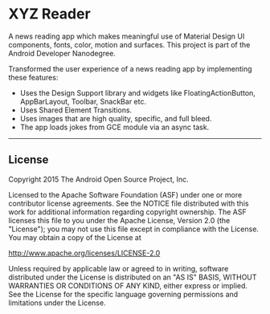 XYZ Reader
===================================

A news reading app which makes meaningful use of Material Design UI components, fonts, color, motion and surfaces. This project is part of the Android Developer Nanodegree.

Transformed the user experience of a news reading app by implementing these features:
* Uses the Design Support library and widgets like FloatingActionButton, AppBarLayout, Toolbar, SnackBar etc.
* Uses Shared Element Transitions.
* Uses images that are high quality, specific, and full bleed.
* The app loads jokes from GCE module via an async task.

-------
License
-------
Copyright 2015 The Android Open Source Project, Inc.

Licensed to the Apache Software Foundation (ASF) under one or more contributor
license agreements.  See the NOTICE file distributed with this work for
additional information regarding copyright ownership.  The ASF licenses this
file to you under the Apache License, Version 2.0 (the "License"); you may not
use this file except in compliance with the License.  You may obtain a copy of
the License at

http://www.apache.org/licenses/LICENSE-2.0

Unless required by applicable law or agreed to in writing, software
distributed under the License is distributed on an "AS IS" BASIS, WITHOUT
WARRANTIES OR CONDITIONS OF ANY KIND, either express or implied.  See the
License for the specific language governing permissions and limitations under
the License.

